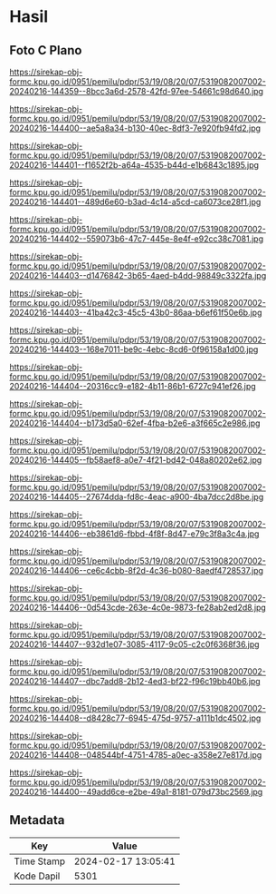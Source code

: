# Hasil

## Foto C Plano

https://sirekap-obj-formc.kpu.go.id/0951/pemilu/pdpr/53/19/08/20/07/5319082007002-20240216-144359--8bcc3a6d-2578-42fd-97ee-54661c98d640.jpg

https://sirekap-obj-formc.kpu.go.id/0951/pemilu/pdpr/53/19/08/20/07/5319082007002-20240216-144400--ae5a8a34-b130-40ec-8df3-7e920fb94fd2.jpg

https://sirekap-obj-formc.kpu.go.id/0951/pemilu/pdpr/53/19/08/20/07/5319082007002-20240216-144401--f1652f2b-a64a-4535-b44d-e1b6843c1895.jpg

https://sirekap-obj-formc.kpu.go.id/0951/pemilu/pdpr/53/19/08/20/07/5319082007002-20240216-144401--489d6e60-b3ad-4c14-a5cd-ca6073ce28f1.jpg

https://sirekap-obj-formc.kpu.go.id/0951/pemilu/pdpr/53/19/08/20/07/5319082007002-20240216-144402--559073b6-47c7-445e-8e4f-e92cc38c7081.jpg

https://sirekap-obj-formc.kpu.go.id/0951/pemilu/pdpr/53/19/08/20/07/5319082007002-20240216-144403--d1476842-3b65-4aed-b4dd-98849c3322fa.jpg

https://sirekap-obj-formc.kpu.go.id/0951/pemilu/pdpr/53/19/08/20/07/5319082007002-20240216-144403--41ba42c3-45c5-43b0-86aa-b6ef61f50e6b.jpg

https://sirekap-obj-formc.kpu.go.id/0951/pemilu/pdpr/53/19/08/20/07/5319082007002-20240216-144403--168e7011-be9c-4ebc-8cd6-0f96158a1d00.jpg

https://sirekap-obj-formc.kpu.go.id/0951/pemilu/pdpr/53/19/08/20/07/5319082007002-20240216-144404--20316cc9-e182-4b11-86b1-6727c941ef26.jpg

https://sirekap-obj-formc.kpu.go.id/0951/pemilu/pdpr/53/19/08/20/07/5319082007002-20240216-144404--b173d5a0-62ef-4fba-b2e6-a3f665c2e986.jpg

https://sirekap-obj-formc.kpu.go.id/0951/pemilu/pdpr/53/19/08/20/07/5319082007002-20240216-144405--fb58aef8-a0e7-4f21-bd42-048a80202e62.jpg

https://sirekap-obj-formc.kpu.go.id/0951/pemilu/pdpr/53/19/08/20/07/5319082007002-20240216-144405--27674dda-fd8c-4eac-a900-4ba7dcc2d8be.jpg

https://sirekap-obj-formc.kpu.go.id/0951/pemilu/pdpr/53/19/08/20/07/5319082007002-20240216-144406--eb3861d6-fbbd-4f8f-8d47-e79c3f8a3c4a.jpg

https://sirekap-obj-formc.kpu.go.id/0951/pemilu/pdpr/53/19/08/20/07/5319082007002-20240216-144406--ce6c4cbb-8f2d-4c36-b080-8aedf4728537.jpg

https://sirekap-obj-formc.kpu.go.id/0951/pemilu/pdpr/53/19/08/20/07/5319082007002-20240216-144406--0d543cde-263e-4c0e-9873-fe28ab2ed2d8.jpg

https://sirekap-obj-formc.kpu.go.id/0951/pemilu/pdpr/53/19/08/20/07/5319082007002-20240216-144407--932d1e07-3085-4117-9c05-c2c0f6368f36.jpg

https://sirekap-obj-formc.kpu.go.id/0951/pemilu/pdpr/53/19/08/20/07/5319082007002-20240216-144407--dbc7add8-2b12-4ed3-bf22-f96c19bb40b6.jpg

https://sirekap-obj-formc.kpu.go.id/0951/pemilu/pdpr/53/19/08/20/07/5319082007002-20240216-144408--d8428c77-6945-475d-9757-a111b1dc4502.jpg

https://sirekap-obj-formc.kpu.go.id/0951/pemilu/pdpr/53/19/08/20/07/5319082007002-20240216-144408--048544bf-4751-4785-a0ec-a358e27e817d.jpg

https://sirekap-obj-formc.kpu.go.id/0951/pemilu/pdpr/53/19/08/20/07/5319082007002-20240216-144400--49add6ce-e2be-49a1-8181-079d73bc2569.jpg


## Metadata

| Key        | Value               |
| ---------- | ------------------- |
| Time Stamp | 2024-02-17 13:05:41 |
| Kode Dapil | 5301                |



